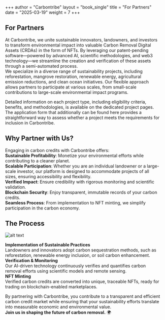 +++
author = "Carbontribe"
layout = "book_single"
title = "For Partners"
date = "2025-03-19"
weight = 7
+++

## For Partners  

At Carbontribe, we unite sustainable innovators, landowners, and investors to transform environmental impact into valuable Carbon Removal Digital Assets (CRDAs) in the form of NFTs. By leveraging our patent-pending software—powered by advanced AI, scientific methodologies, and web3 technology—we streamline the creation and verification of these assets through a semi-automated process.  
We specialize in a diverse range of sustainability projects, including reforestation, mangrove restoration, renewable energy, agricultural emission reductions, and clean ocean initiatives. Our flexible approach allows partners to participate at various scales, from small-scale contributions to large-scale environmental impact programs.  

Detailed information on each project type, including eligibility criteria, benefits, and methodologies, is available on the dedicated project pages. The application form that additionally can be found here provides a straightforward way to assess whether a project meets the requirements for inclusion in Carbontribe.  


## Why Partner with Us?  
Engaging in carbon credits with Carbontribe offers:  
**Sustainable Profitability**: Monetize your environmental efforts while contributing to a cleaner planet.  
**Scalable Participation**: Whether you are an individual landowner or a large-scale investor, our platform is designed to accommodate projects of all sizes, ensuring accessibility and flexibility.  
**Verified Impact**: Ensure credibility with rigorous monitoring and scientific validation.  
**Blockchain Security**: Enjoy transparent, immutable records of your carbon credits.  
**Seamless Process**: From implementation to NFT minting, we simplify participation in the carbon economy.  

## The Process

![alt text](/images/for_partners.png "for_partners")

**Implementation of Sustainable Practices**  
Landowners and innovators adopt carbon sequestration methods, such as reforestation, renewable energy inclusion, or soil carbon enhancement.  
**Verification & Monitoring**  
Our AI-driven technology continuously verifies and quantifies carbon removal efforts using scientific models and remote sensing.  
**NFT Minting**  
Verified carbon credits are converted into unique, traceable NFTs, ready for trading on blockchain-enabled marketplaces.  

By partnering with Carbontribe, you contribute to a transparent and efficient carbon credit market while ensuring that your sustainability efforts translate into measurable economic and environmental value.  
**Join us in shaping the future of carbon removal.** 🌍  




